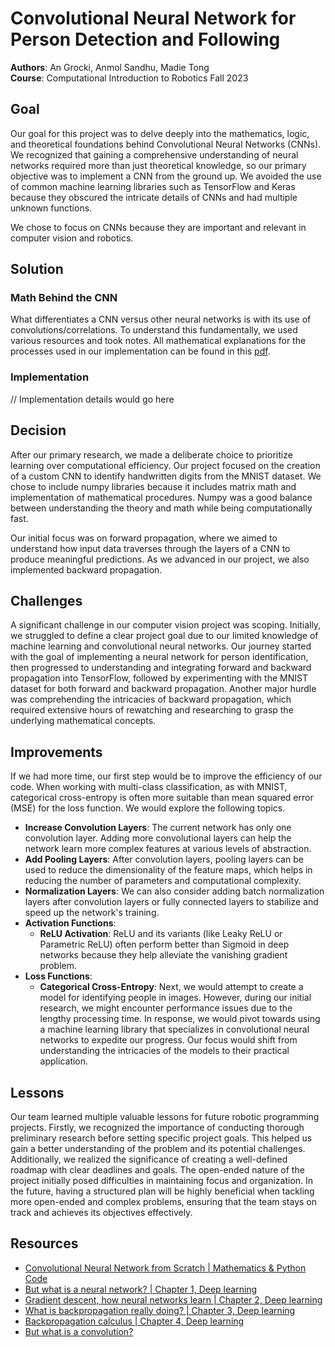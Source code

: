 # Convolutional Neural Network for Person Detection and Following

**Authors**: An Grocki, Anmol Sandhu, Madie Tong  
**Course**: Computational Introduction to Robotics Fall 2023

## Goal

Our goal for this project was to delve deeply into the mathematics, logic, and theoretical foundations behind Convolutional Neural Networks (CNNs). We recognized that gaining a comprehensive understanding of neural networks required more than just theoretical knowledge, so our primary objective was to implement a CNN from the ground up. We avoided the use of common machine learning libraries such as TensorFlow and Keras because they obscured the intricate details of CNNs and had multiple unknown functions.

We chose to focus on CNNs because they are important and relevant in computer vision and robotics.

## Solution

### Math Behind the CNN

What differentiates a CNN versus other neural networks is with its use of convolutions/correlations. To understand this fundamentally, we used various resources and took notes. All mathematical explanations for the processes used in our implementation can be found in this [pdf](./CNN-math.pdf).

### Implementation

// Implementation details would go here

## Decision

After our primary research, we made a deliberate choice to prioritize learning over computational efficiency. Our project focused on the creation of a custom CNN to identify handwritten digits from the MNIST dataset. We chose to include numpy libraries because it includes matrix math and implementation of mathematical procedures. Numpy was a good balance between understanding the theory and math while being computationally fast.

Our initial focus was on forward propagation, where we aimed to understand how input data traverses through the layers of a CNN to produce meaningful predictions. As we advanced in our project, we also implemented backward propagation.

## Challenges

A significant challenge in our computer vision project was scoping. Initially, we struggled to define a clear project goal due to our limited knowledge of machine learning and convolutional neural networks. Our journey started with the goal of implementing a neural network for person identification, then progressed to understanding and integrating forward and backward propagation into TensorFlow, followed by experimenting with the MNIST dataset for both forward and backward propagation. Another major hurdle was comprehending the intricacies of backward propagation, which required extensive hours of rewatching and researching to grasp the underlying mathematical concepts.

## Improvements

If we had more time, our first step would be to improve the efficiency of our code. When working with multi-class classification, as with MNIST, categorical cross-entropy is often more suitable than mean squared error (MSE) for the loss function. We would explore the following topics.
- **Increase Convolution Layers**: The current network has only one convolution layer. Adding more convolutional layers can help the network learn more complex features at various levels of abstraction.
- **Add Pooling Layers**: After convolution layers, pooling layers can be used to reduce the dimensionality of the feature maps, which helps in reducing the number of parameters and computational complexity.
- **Normalization Layers**: We can also consider adding batch normalization layers after convolution layers or fully connected layers to stabilize and speed up the network's training.
- **Activation Functions**:
  - **ReLU Activation**: ReLU and its variants (like Leaky ReLU or Parametric ReLU) often perform better than Sigmoid in deep networks because they help alleviate the vanishing gradient problem.
- **Loss Functions**:
  - **Categorical Cross-Entropy**:
Next, we would attempt to create a model for identifying people in images. However, during our initial research, we might encounter performance issues due to the lengthy processing time. In response, we would pivot towards using a machine learning library that specializes in convolutional neural networks to expedite our progress. Our focus would shift from understanding the intricacies of the models to their practical application.

## Lessons

Our team learned multiple valuable lessons for future robotic programming projects. Firstly, we recognized the importance of conducting thorough preliminary research before setting specific project goals. This helped us gain a better understanding of the problem and its potential challenges. Additionally, we realized the significance of creating a well-defined roadmap with clear deadlines and goals. The open-ended nature of the project initially posed difficulties in maintaining focus and organization. In the future, having a structured plan will be highly beneficial when tackling more open-ended and complex problems, ensuring that the team stays on track and achieves its objectives effectively.


## Resources

- [Convolutional Neural Network from Scratch | Mathematics & Python Code](https://www.youtube.com/watch?v=Lakz2MoHy6o)
- [But what is a neural network? | Chapter 1, Deep learning](https://www.youtube.com/watch?v=aircAruvnKk&list=PLZHQObOWTQDNU6R1_67000Dx_ZCJB-3pi)
- [Gradient descent, how neural networks learn | Chapter 2, Deep learning](https://www.youtube.com/watch?v=IHZwWFHWa-w&list=PLZHQObOWTQDNU6R1_67000Dx_ZCJB-3pi&index=3)
- [What is backpropagation really doing? | Chapter 3, Deep learning](https://www.youtube.com/watch?v=Ilg3gGewQ5U&list=PLZHQObOWTQDNU6R1_67000Dx_ZCJB-3pi&index=4)
- [Backpropagation calculus | Chapter 4, Deep learning](https://www.youtube.com/watch?v=tIeHLnjs5U8&list=PLZHQObOWTQDNU6R1_67000Dx_ZCJB-3pi&index=4)
- [But what is a convolution?](https://www.youtube.com/watch?v=KuXjwB4LzSA)
